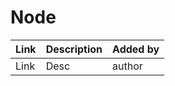 # Node

| Link | Description | Added by |
| ---- | ----------- | -------- |
| Link | Desc        | author   |
